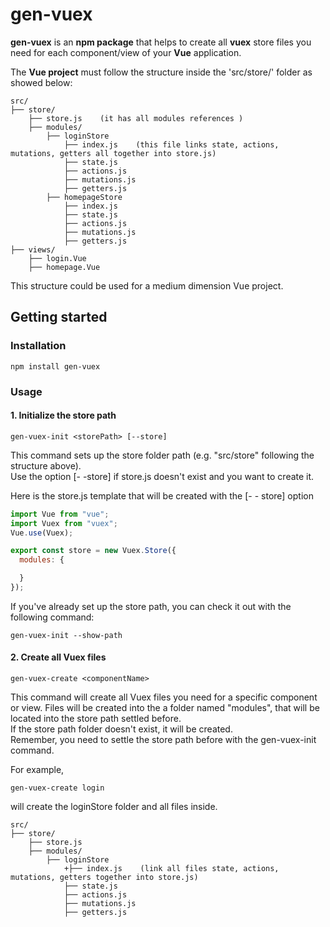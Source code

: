 # gen-vuex
**gen-vuex** is an **npm package** that helps to create all **vuex** store files you need for each component/view of your **Vue** application.

The **Vue project** must follow the structure inside the 'src/store/' folder as showed below:

```text
src/
├── store/
    ├── store.js    (it has all modules references )
    ├── modules/
        ├── loginStore
            ├── index.js    (this file links state, actions, mutations, getters all together into store.js)
            ├── state.js
            ├── actions.js
            ├── mutations.js
            ├── getters.js
        ├── homepageStore
            ├── index.js
            ├── state.js
            ├── actions.js
            ├── mutations.js
            ├── getters.js
├── views/
    ├── login.Vue
    ├── homepage.Vue
```
This structure could be used for a medium dimension Vue project.  

## Getting started

### Installation

```shell
npm install gen-vuex
```

### Usage

#### 1. Initialize the store path
```shell
gen-vuex-init <storePath> [--store]
```
This command sets up the store folder path (e.g. "src/store" following the structure above).  
Use the option [- -store] if store.js doesn't exist and you want to create it.


Here is the store.js template that will be created with the [- - store] option
```javascript
import Vue from "vue";
import Vuex from "vuex";
Vue.use(Vuex);

export const store = new Vuex.Store({
  modules: {

  } 
});
```

If you've already set up the store path, you can check it out with the following command:
```shell
gen-vuex-init --show-path
```


#### 2. Create all Vuex files
```shell
gen-vuex-create <componentName>
```
This command will create all Vuex files you need for a specific component or view. Files will be created into the a folder named "modules", that will be located into the store path settled before.  
If the store path folder doesn't exist, it will be created.  
Remember, you need to settle the store path before with the gen-vuex-init command.  


For example,
```shell
gen-vuex-create login
```

will create the loginStore folder and all files inside. 
```text
src/
├── store/
    ├── store.js
    ├── modules/
        ├── loginStore
            +├── index.js    (link all files state, actions, mutations, getters together into store.js)
            ├── state.js
            ├── actions.js
            ├── mutations.js
            ├── getters.js
```

